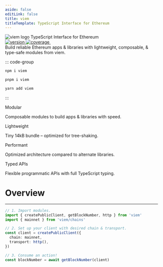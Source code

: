 ```yaml
---
aside: false
editLink: false
title: viem
titleTemplate: TypeScript Interface for Ethereum
---
```


<script setup lang="ts">
import { VPButton } from 'vitepress/theme'
</script>

<div class="flex justify-center mx-auto text-center">
  <div class="flex space-y-6 flex-col items-center">
    <div class="flex flex-col space-y-4 items-center">
      <img class="h-14 w-min logo" src="/logo-light-hug.svg" alt="viem logo">
      <span class="text-2xl opacity-80">TypeScript Interface for Ethereum</span>
    </div>
    <div class="flex gap-2 max-w-xl">
      <a aria-label="Version" href="https://www.npmjs.com/package/viem">
        <img
          alt="version"
          src="https://img.shields.io/npm/v/viem?colorA=2B323B&colorB=1e2329&style=flat&label=Version"
        />
      </a>
      <a aria-label="Coverage" href="https://codecov.io/github/wagmi-dev/viem">
        <img
          alt="coverage"
          src="https://codecov.io/github/wagmi-dev/viem/branch/main/graph/badge.svg?token=iUTN9R4Qfg"
        />
      </a>
      <a aria-label="License" href="https://www.npmjs.com/package/viem">
        <img
          alt=""
          src="https://img.shields.io/github/license/wagmi-dev/viem?colorA=2B323B&colorB=1e2329&style=flat&label=License"
        />
      </a>
    </div>
    <span class="text-xl max-w-xl">Build reliable Ethereum apps & libraries with <span class="text-yellow-500 dark:text-yellow-400 font-medium">lightweight</span>, <span class="text-yellow-500 dark:text-yellow-400 font-medium">composable</span>, & <span class="text-yellow-500 dark:text-yellow-400 font-medium">type-safe</span> modules from viem.</span>
  </div>
</div>

<div class="install h-6" />

::: code-group

```bash [npm]
npm i viem
```

```bash [pnpm]
pnpm i viem
```

```bash [yarn]
yarn add viem
```

:::

<div class="h-4" />

<div class="flex justify-center space-x-2">
  <VPButton tag="a" size="medium" theme="brand" href="/docs/getting-started" text="Get Started" />
  <VPButton class="max-lg:hidden" tag="a" size="medium" theme="alt" href="/docs/introduction" text="Why viem?" />
  <VPButton tag="a" size="medium" theme="alt" href="https://github.com/wagmi-dev/viem" text="View on GitHub" />
</div>

<div class="h-16" />

<div class="flex flex-wrap lg:-mx-[190px]">
  <div class="p-1 w-1/4 max-lg:w-1/2 max-sm:w-full">
    <div class="card rounded-l sm:h-32 p-6 space-y-2">
      <span class="font-semibold">Modular</span>
      <p class="text-[14px] font-medium leading-6" style="color: var(--vp-c-text-2)">
        Composable modules to build apps & libraries with speed.
      </p>
    </div>
  </div>
  <div class="p-1 w-1/4 max-lg:w-1/2 max-sm:w-full">
    <div class="card rounded-l sm:h-32 p-6 space-y-2">
      <span class="font-semibold">Lightweight</span>
      <p class="text-[14px] font-medium leading-6" style="color: var(--vp-c-text-2)">
        Tiny 14kB bundle – optimized for tree-shaking.
      </p>
    </div>
  </div>
  <div class="p-1 w-1/4 max-lg:w-1/2 max-sm:w-full">
    <div class="card rounded-l sm:h-32 p-6 space-y-2">
      <span class="font-semibold">Performant</span>
      <p class="text-[14px] font-medium leading-6" style="color: var(--vp-c-text-2)">
        Optimized architecture compared to alternate libraries.
      </p>
    </div>
  </div>
  <div class="p-1 w-1/4 max-lg:w-1/2 max-sm:w-full">
    <div class="card rounded-l sm:h-32 p-6 space-y-2">
      <span class="font-semibold">Typed APIs</span>
      <p class="text-[14px] font-medium leading-6" style="color: var(--vp-c-text-2)">
        Flexible programmatic APIs with full TypeScript typing.
      </p>
    </div>
  </div>
</div>

<div class="h-16" />

<h1>Overview</h1>
<hr class="h-2" />

```ts
// 1. Import modules.
import { createPublicClient, getBlockNumber, http } from 'viem'
import { mainnet } from 'viem/chains'

// 2. Set up your client with desired chain & transport.
const client = createPublicClient({
  chain: mainnet,
  transport: http(),
})

// 3. Consume an action!
const blockNumber = await getBlockNumber(client)
```

<style scoped>
  .dark .logo {
    filter: invert(1);
  }

  .card {
    background-color: var(--vp-c-bg-soft);
  }

  .language-bash {
    overflow-y: hidden;
  }

  .vp-code-group .tabs label {
    line-height: 36px;
  }

  .install + .vp-code-group {
    font-size: 18px;
    margin: 0 auto;
    max-width: 300px;
  }

  .install + .vp-code-group .vp-doc [class*='language-'] pre {
    overflow: hidden;
  }

  .install + .vp-code-group [class*='language-'] code {
    display: flex;
    justify-content: center;
  }

  .tabs {
    display: flex;
    justify-content: center;
  }
</style>
